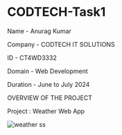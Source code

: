 # CODTECH-Task1



Name - Anurag Kumar

Company - CODTECH IT SOLUTIONS

ID - CT4WD3332

Domain - Web Development

Duration - June to July 2024



OVERVIEW OF THE PROJECT

Project : Weather Web App

![weather ss](https://github.com/user-attachments/assets/715521ea-1d6f-48d3-bfd0-571aa08f28cd)
